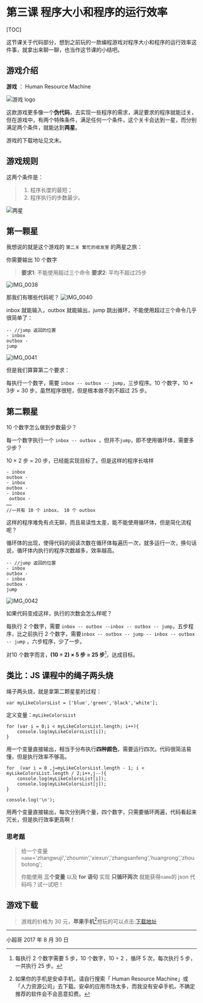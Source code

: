# 第三课 程序大小和程序的运行效率
 
[TOC]

这节课关于代码部分，想到之前玩的一款编程游戏对程序大小和程序的运行效率这件事，就拿出来聊一聊，也当作这节课的小结吧。
## 游戏介绍
**游戏** ：   Human  Resource Machine

![游戏 logo ](http://is2.mzstatic.com/image/thumb/Purple49/v4/79/b2/ba/79b2ba86-20e2-385d-ed50-2d4afc0c24bf/source/75x75bb.png)

这款游戏更多像一个**伪代码**，去实现一些程序的需求，满足要求的程序就能过关，但在游戏中，有两个特殊条件，满足任何一个条件，这个关卡会达到一星，而分别满足两个条件，就能达到**两星**。

游戏的下载地址见文末。

## 游戏规则
这两个条件是：
> 1. 程序长度的最短；
> 2. 程序执行的步数最少。

![两星](http://ovdtbcicu.bkt.clouddn.com/两星.png)

## 第一颗星
我想说的就是这个游戏的 `第二关 繁忙的收发室` 的两星之旅：

你需要输出 10 个数字

> **要求1**: 不能使用超过三个命令
> **要求2**: 平均不超过25步

![IMG_0038](http://ovdtbcicu.bkt.clouddn.com/IMG_0038.png)

那我们有哪些代码呢？
![IMG_0040](http://ovdtbcicu.bkt.clouddn.com/IMG_0040.png)

inbox 就能输入，outbox 就能输出，jump 跳出循环，不能使用超过三个命令几乎很简单了：

```
-- //jump 返回的位置
- inbox
outbox - 
jump
```
![IMG_0041](http://ovdtbcicu.bkt.clouddn.com/IMG_0041.png)

但是我们算算第二个要求：

每执行一个数字，需要 `inbox -- outbox -- jump`，三步程序。10 个数字，10 ×  3步  = 30 步，虽然程序很短，但是根本做不到不超过 25 步。

## 第二颗星

10 个数字怎么做到步数最少？

每一个数字执行一个 `inbox -- outbox `，但并不`jump`，即不使用循环体，需要多少步？

10 × 2 步 = 20 步，已经能实现目标了。但是这样的程序长啥样

```
- inbox
outbox - 
- inbox
outbox - 
- inbox
 outbox - 
……
//一共有 10 个 inbox， 10 个 outbox

```
这样的程序难免有点无聊，而且易读性太差，能不能使用循环体，但是简化流程呢？

循环体的出现，使得代码的阅读次数在循环体每遍历一次，就多运行一次，换句话说，循环体内执行的程序次数越多，效率越高。

```
-- //jump 返回的位置
- inbox
outbox - 
- inbox
outbox - 
jump
```
![IMG_0042](http://ovdtbcicu.bkt.clouddn.com/IMG_0042.png)

如果代码变成这样，执行的次数会怎么样呢？

每执行 2 个数字，需要 `inbox -- outbox --inbox -- outbox -- jump`，五步程序，比之前执行 2 个数字，需要`inbox -- outbox -- jump -- inbox -- outbox -- jump` ，六步程序，少了一步。

对10 个数字而言，**(10 ÷ 2)  ×  5 步  = 25 步**[^1]，达成目标。
[^1]: 每执行 2 个数字需要 5 步，10 个数字，10 ÷ 2 ，循环 5 次，每次执行 5 步，一共执行 25 步。

## 类比：JS 课程中的绳子两头烧

绳子两头烧，就是拿第二颗星星的过程：

```
var myLikeColorsList = ['blue','green','black','white'];
```
定义变量：`myLikeColorsList`

```
for (var i = 0;i < myLikeColorsList.length; i++){
	console.log(myLikeColorsList[i]);
}
```

用一个变量直接输出，相当于分布执行**四种颜色**，需要运行四次。代码很简洁易懂，但是执行效率不够高。

```
for  (var i = 0 ,j=myLikeColorsList.length - 1; i < myLikeColorsList.length / 2;i++,j--){
	console.log(myLikeColorsList[i]);
	console.log(myLikeColorsList[j]);
}
	
console.log('\n');
```
用两个变量直接输出，每次分别两个量，四个数字，只需要循环两遍，代码看起来冗长，但是执行效率更高啊！


### 思考题

>  给一个变量
>`name`='zhangwuji','zhoumin','xiexun','zhangsanfeng','huangrong','zhoubotong';
>
>你能使用 **三个变量** 以及  **for 语句** 实现 **只循环两次** 就能获得`name`的 json 代码吗？试一试吧！


## 游戏下载

> 游戏的价格为 30 元，**苹果手机**[^2]想玩的可以点击:[下载地址](https://itunes.apple.com/cn/app/human-resource-machine/id1005098334?mt=8)


[^2]: 如果你的手机是安卓手机，请自行搜索「 Human  Resource Machine」或「人力资源公司」去下载。安卓的应用市场太多，而我没有安卓手机，不确定推荐的软件会不会恶意扣费。

-------
小超哥   2017 年 8 月 30 日




